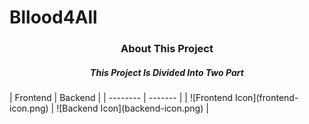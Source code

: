 # Bllood4All

<h3 align="center">About This Project</h3>
<h5 align="center">This Project Is Divided Into Two Part </h5>
| Frontend | Backend |
| -------- | ------- |
| ![Frontend Icon](frontend-icon.png) | ![Backend Icon](backend-icon.png) |

